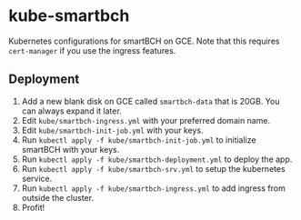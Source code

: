 # kube-smartbch
Kubernetes configurations for smartBCH on GCE. Note that this requires `cert-manager` if you use the ingress features.

## Deployment
1. Add a new blank disk on GCE called `smartbch-data` that is 20GB. You can always expand it later.
2. Edit `kube/smartbch-ingress.yml` with your preferred domain name.
3. Edit `kube/smartbch-init-job.yml` with your keys.
4. Run `kubectl apply -f kube/smartbch-init-job.yml` to initialize smartBCH with your keys.
5. Run `kubectl apply -f kube/smartbch-deployment.yml` to deploy the app.
6. Run `kubectl apply -f kube/smartbch-srv.yml` to setup the kubernetes service.
7. Run `kubectl apply -f kube/smartbch-ingress.yml` to add ingress from outside the cluster.
8. Profit!
